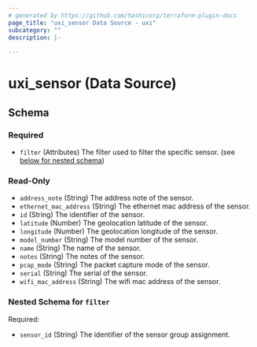 ```yaml
---
# generated by https://github.com/hashicorp/terraform-plugin-docs
page_title: "uxi_sensor Data Source - uxi"
subcategory: ""
description: |-
  
---
```


# uxi_sensor (Data Source)





<!-- schema generated by tfplugindocs -->
## Schema

### Required

- `filter` (Attributes) The filter used to filter the specific sensor. (see [below for nested schema](#nestedatt--filter))

### Read-Only

- `address_note` (String) The address note of the sensor.
- `ethernet_mac_address` (String) The ethernet mac address of the sensor.
- `id` (String) The identifier of the sensor.
- `latitude` (Number) The geolocation latitude of the sensor.
- `longitude` (Number) The geolocation longitude of the sensor.
- `model_number` (String) The model number of the sensor.
- `name` (String) The name of the sensor.
- `notes` (String) The notes of the sensor.
- `pcap_mode` (String) The packet capture mode of the sensor.
- `serial` (String) The serial of the sensor.
- `wifi_mac_address` (String) The wifi mac address of the sensor.

<a id="nestedatt--filter"></a>
### Nested Schema for `filter`

Required:

- `sensor_id` (String) The identifier of the sensor group assignment.

